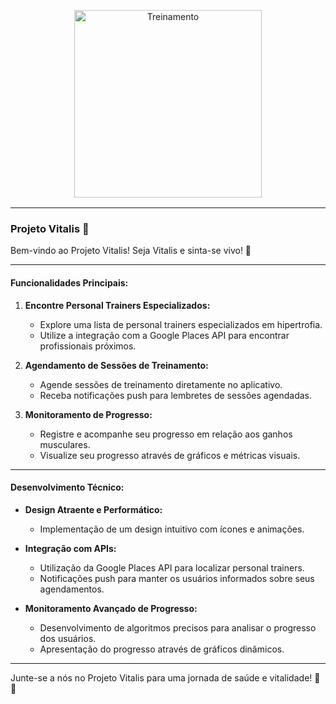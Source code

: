 <div align="center">
  <img src="https://media.giphy.com/media/MdA16VIoXKKxNE8Stk/giphy.gif" alt="Treinamento" width="300">
</div>

<style>
    @keyframes bounce {
        0%, 100% { transform: translateY(0); }
        50% { transform: translateY(-20px); }
    }
    
    img {
        animation: bounce 2s ease infinite;
    }
</style>

---

### Projeto Vitalis 💚

Bem-vindo ao Projeto Vitalis! Seja Vitalis e sinta-se vivo! 🌟

---

#### Funcionalidades Principais:

1. **Encontre Personal Trainers Especializados:**
   - Explore uma lista de personal trainers especializados em hipertrofia.
   - Utilize a integração com a Google Places API para encontrar profissionais próximos.

2. **Agendamento de Sessões de Treinamento:**
   - Agende sessões de treinamento diretamente no aplicativo.
   - Receba notificações push para lembretes de sessões agendadas.

3. **Monitoramento de Progresso:**
   - Registre e acompanhe seu progresso em relação aos ganhos musculares.
   - Visualize seu progresso através de gráficos e métricas visuais.

---

#### Desenvolvimento Técnico:

- **Design Atraente e Performático:**
  - Implementação de um design intuitivo com ícones e animações.
  
- **Integração com APIs:**
  - Utilização da Google Places API para localizar personal trainers.
  - Notificações push para manter os usuários informados sobre seus agendamentos.

- **Monitoramento Avançado de Progresso:**
  - Desenvolvimento de algoritmos precisos para analisar o progresso dos usuários.
  - Apresentação do progresso através de gráficos dinâmicos.

---

Junte-se a nós no Projeto Vitalis para uma jornada de saúde e vitalidade! 💪🚀
